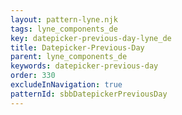 ```yaml
---
layout: pattern-lyne.njk
tags: lyne_components_de
key: datepicker-previous-day-lyne_de
title: Datepicker-Previous-Day
parent: lyne_components_de
keywords: datepicker-previous-day
order: 330
excludeInNavigation: true
patternId: sbbDatepickerPreviousDay
---
```

